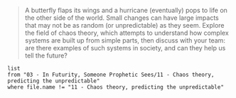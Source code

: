 > A butterfly flaps its wings and a hurricane (eventually) pops to life on the other side of the world. Small changes can have large impacts that may not be as random (or unpredictable) as they seem. Explore the field of chaos theory, which attempts to understand how complex systems are built up from simple parts, then discuss with your team: are there examples of such systems in society, and can they help us tell the future?

 ```dataview
list
from "03 - In Futurity, Someone Prophetic Sees/11 - Chaos theory, predicting the unpredictable"
where file.name != "11 - Chaos theory, predicting the unpredictable"
```
